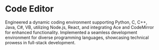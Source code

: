 # Code Editor
 Engineered a dynamic coding environment supporting Python, C, C++, Java, C#, VB, utilizing Node.js, React, and integrating Ace and CodeMirror for enhanced functionality. Implemented a seamless development environment for diverse programming languages, showcasing technical prowess in full-stack development.
